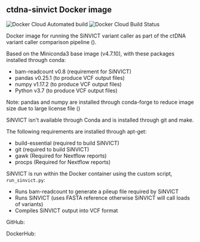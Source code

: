 ## ctdna-sinvict Docker image

![Docker Cloud Automated build](https://img.shields.io/docker/cloud/automated/erikwaskiewicz/ctdna-sinvict?style=flat-square)
![Docker Cloud Build Status](https://img.shields.io/docker/cloud/build/erikwaskiewicz/ctdna-sinvict?style=flat-square)

Docker image for running the SiNVICT variant caller as part of the ctDNA variant caller comparison pipeline ([](https://github.com/sfu-compbio/sinvict)).

Based on the Miniconda3 base image (v4.7.10), with these packages installed through conda:

- bam-readcount v0.8 (requirement for SiNVICT)
- pandas v0.25.1 (to produce VCF output files)
- numpy v1.17.2 (to produce VCF output files)
- Python v3.7 (to produce VCF output files)

Note: pandas and numpy are installed through conda-forge to reduce image size due to large license file ([](https://github.com/conda-forge/numpy-feedstock/issues/84))

SiNVICT isn't available through Conda and is installed through git and make.

The following requirements are installed through apt-get:

- build-essential (required to build SiNVICT)
- git (required to build SiNVICT)
- gawk (Required for Nextflow reports)
- procps (Required for Nextflow reports)

SiNVICT is run within the Docker container using the custom script, `run_sinvict.py`:

- Runs bam-readcount to generate a pileup file required by SiNVICT
- Runs SiNVICT (uses FASTA reference otherwise SiNVICT will call loads of variants)
- Compiles SiNVICT output into VCF format

GitHub: [](https://github.com/erikwaskiewicz/ctdna-project/)

DockerHub: [](https://cloud.docker.com/repository/docker/erikwaskiewicz/ctdna-sinvict)
